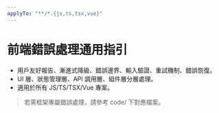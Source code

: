 ```yaml
---
applyTo: "**/*.{js,ts,tsx,vue}"
---
```


# 前端錯誤處理通用指引

- 用戶友好報告、漸進式降級、錯誤邊界、輸入驗證、重試機制、錯誤恢復。
- UI 層、狀態管理層、API 調用層、組件層分層處理。
- 適用於所有 JS/TS/TSX/Vue 專案。

> 若需框架專屬錯誤處理，請參考 code/ 下對應檔案。
